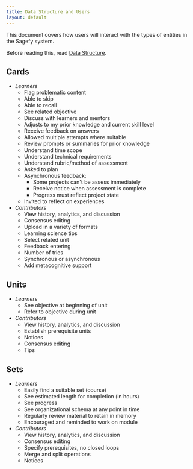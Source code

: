 ```yaml
---
title: Data Structure and Users
layout: default
---
```


This document covers how users will interact with the types of entities in the Sagefy system.

Before reading this, read [Data Structure](/data_structure).

Cards
-----

- _Learners_
    - Flag problematic content
    - Able to skip
    - Able to recall
    - See related objective
    - Discuss with learners and mentors
    - Adjusts to my prior knowledge and current skill level
    - Receive feedback on answers
    - Allowed multiple attempts where suitable
    - Review prompts or summaries for prior knowledge
    - Understand time scope
    - Understand technical requirements
    - Understand rubric/method of assessment
    - Asked to plan
    - Asynchronous feedback:
        - Some projects can't be assess immediately
        - Receive notice when assessment is complete
        - Progress must reflect project state
    - Invited to reflect on experiences
- _Contributors_
    - View history, analytics, and discussion
    - Consensus editing
    - Upload in a variety of formats
    - Learning science tips
    - Select related unit
    - Feedback entering
    - Number of tries
    - Synchronous or asynchronous
    - Add metacognitive support

Units
-----

- _Learners_
    - See objective at beginning of unit
    - Refer to objective during unit
- _Contributors_
    - View history, analytics, and discussion
    - Establish prerequisite units
    - Notices
    - Consensus editing
    - Tips

Sets
----

- _Learners_
    - Easily find a suitable set (course)
    - See estimated length for completion (in hours)
    - See progress
    - See organizational schema at any point in time
    - Regularly review material to retain in memory
    - Encouraged and reminded to work on module
- _Contributors_
    - View history, analytics, and discussion
    - Consensus editing
    - Specify prerequisites, no closed loops
    - Merge and split operations
    - Notices
